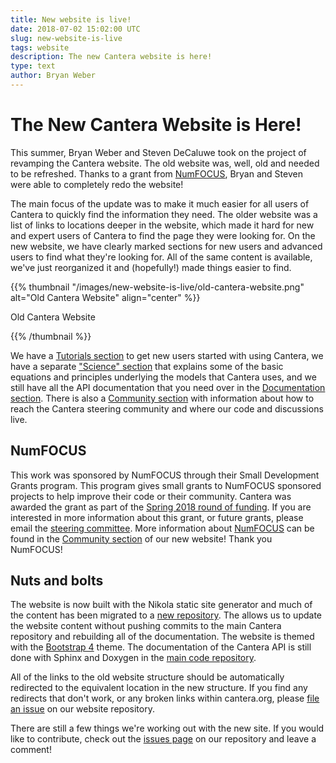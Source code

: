 ```yaml
---
title: New website is live!
date: 2018-07-02 15:02:00 UTC
slug: new-website-is-live
tags: website
description: The new Cantera website is here!
type: text
author: Bryan Weber
---
```


# The New Cantera Website is Here!

This summer, Bryan Weber and Steven DeCaluwe took on the project of revamping the Cantera website.
The old website was, well, old and needed to be refreshed. Thanks to a grant from
[NumFOCUS][numfocus], Bryan and Steven were able to completely redo the website!

<!-- TEASER_END -->

The main focus of the update was to make it much easier for all users of Cantera to quickly find the
information they need. The older website was a list of links to locations deeper in the website,
which made it hard for new and expert users of Cantera to find the page they were looking for. On
the new website, we have clearly marked sections for new users and advanced users to find what
they're looking for. All of the same content is available, we've just reorganized it and
(hopefully!) made things easier to find.

{{% thumbnail "/images/new-website-is-live/old-cantera-website.png" alt="Old Cantera Website" align="center" %}}<p class="text-center">Old Cantera Website</p>{{% /thumbnail %}}

We have a [Tutorials section][tutorials] to get new users started with using Cantera, we have a
separate ["Science" section][science] that explains some of the basic equations and principles
underlying the models that Cantera uses, and we still have all the API documentation that you need
over in the [Documentation section][docs]. There is also a [Community section][community] with
information about how to reach the Cantera steering community and where our code and discussions
live.

## NumFOCUS

This work was sponsored by NumFOCUS through their Small Development Grants program. This program
gives small grants to NumFOCUS sponsored projects to help improve their code or their community.
Cantera was awarded the grant as part of the [Spring 2018 round of funding][nf-blog-post]. If you
are interested in more information about this grant, or future grants, please email the [steering
committee][steering-committee]. More information about [NumFOCUS][numfocus] can be found in the
[Community section][donate] of our new website! Thank you NumFOCUS!

## Nuts and bolts

The website is now built with the Nikola static site generator and much of the content has been
migrated to a [new repository][website-repo]. The allows us to update the website content without
pushing commits to the main Cantera repository and rebuilding all of the documentation. The website
is themed with the [Bootstrap 4][bootstrap] theme. The documentation of the Cantera API is still
done with Sphinx and Doxygen in the [main code repository][main-repo].

All of the links to the old website structure should be automatically redirected to the equivalent
location in the new structure. If you find any redirects that don't work, or any broken links within
cantera.org, please [file an issue][file] on our website repository.

There are still a few things we're working out with the new site. If you would like to contribute,
check out the [issues page][issues] on our repository and leave a comment!

[website-repo]: https://github.com/Cantera/cantera-website
[issues]: https://github.com/Cantera/cantera-website/issues
[tutorials]: https://cantera.org/tutorials/index.html
[science]: https://cantera.org/science/index.html
[docs]: https://cantera.org/documentation/index.html
[community]: https://cantera.org/community.html
[bootstrap]: https://getbootstrap.com
[nf-blog-post]:https://www.numfocus.org/blog/numfocus-awards-development-grants-to-open-source-projects-spring-2018
[numfocus]: https://numfocus.org
[donate]: https://cantera.org/community.html#supporting-cantera
[file]: https://github.com/Cantera/cantera-website/issues/new
[main-repo]: https://github.com/Cantera/cantera
[steering-committee]: mailto:steering@cantera.org

